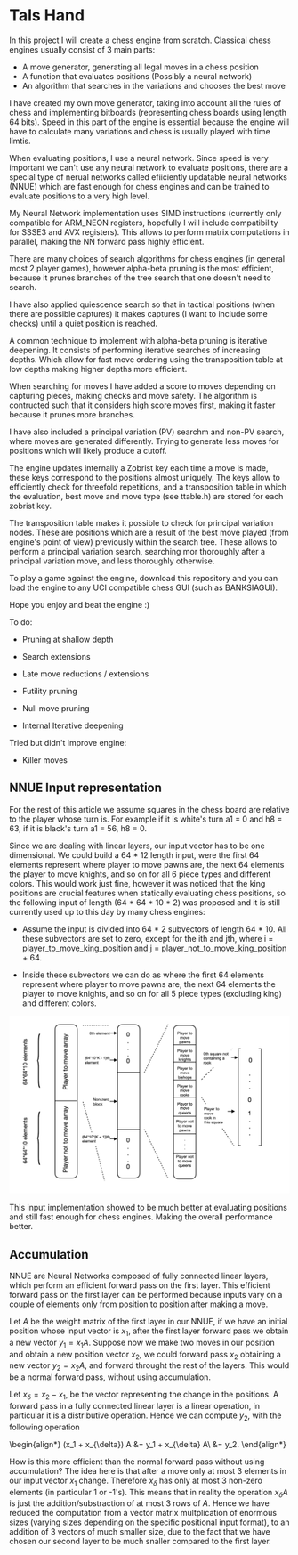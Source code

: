# Tals Hand

In this project I will create a chess engine from scratch. Classical chess engines usually consist of 3 main parts:

* A move generator, generating all legal moves in a chess position
* A function that evaluates positions (Possibly a neural network)
* An algorithm that searches in the variations and chooses the best move

I have created my own move generator, taking into account all the rules of chess and implementing bitboards (representing chess boards using length 64 bits). Speed in this part of the engine is essential because the engine will have to calculate many variations and chess is usually played with time limtis.

When evaluating positions, I use a neural network. Since speed is very important we can't use any neural network to evaluate positions, there are a special type of nerual networks called efiiciently updatable neural networks (NNUE) which are fast enough for chess engines and can be trained to evaluate positions to a very high level. 

My Neural Network implementation uses SIMD instructions (currently only compatible for ARM_NEON registers, hopefully I will include compatibility for SSSE3 and AVX registers). This allows to perform matrix computations in parallel, making the NN forward pass highly efficient.

There are many choices of search algorithms for chess engines (in general most 2 player games), however alpha-beta pruning is the most efficient, because it prunes branches of the tree search that one doesn't need to search. 

I have also applied quiescence search so that in tactical positions (when there are possible captures) it makes captures (I want to include some checks) until a quiet position is reached.

A common technique to implement with alpha-beta pruning is iterative deepening. It consists of performing iterative searches of increasing depths. Which allow for fast move ordering using the transposition table at low depths making higher depths more efficient.

When searching for moves I have added a score to moves depending on capturing pieces, making checks and move safety. The algorithm is contructed such that it considers high score moves first, making it faster because it prunes more branches. 

I have also included a principal variation (PV) searchm and non-PV search, where moves are generated differently. Trying to generate less moves for positions which will likely produce a cutoff.

The engine updates internally a Zobrist key each time a move is made, these keys correspond to the positions almost uniquely. The keys allow to efficiently check for threefold repetitions, and a transposition table in which the evaluation, best move and move type (see ttable.h) are stored for each zobrist key.

The transposition table makes it possible to check for principal variation nodes. These are positions which are a result of the best move played (from engine's point of view) previously within the search tree. These allows to perform a principal variation search, searching mor thoroughly after a principal variation move, and less thoroughly otherwise.

To play a game against the engine, download this repository and you can load the engine to any UCI compatible chess GUI (such as BANKSIAGUI).

Hope you enjoy and beat the engine :)


To do:
* Pruning at shallow depth 
* Search extensions
* Late move reductions / extensions

* Futility pruning
* Null move pruning
* Internal Iterative deepening

Tried but didn't improve engine:
* Killer moves


## NNUE Input representation

For the rest of this article we assume squares in the chess board are relative to the player whose turn is. For example if it is white's turn a1 = 0 and h8 = 63, if it is black's turn a1 = 56, h8 = 0.

Since we are dealing with linear layers, our input vector has to be one dimensional. We could build a 64 * 12 length input, were the first 64 elements represent where player to move pawns are, the next 64 elements the player to move knights, and so on for all 6 piece types and different colors. This would work just fine, however it was noticed that the king positions are crucial features when statically evaluating chess positions, so the following input of length (64 * 64 * 10 * 2) was proposed and it is still currently used up to this day by many chess engines:

* Assume the input is divided into 64 * 2 subvectors of length 64 * 10. All these subvectors are set to zero, except for the ith and jth, where i = player_to_move_king_position and j = player_not_to_move_king_position + 64. 

* Inside these subvectors we can do as where the first 64 elements represent where player to move pawns are, the next 64 elements the player to move knights, and so on for all 5 piece types (excluding king) and different colors.

![Alt text](images/nnue_input.png)

This input implementation showed to be much better at evaluating positions and still fast enough for chess engines. Making the overall performance better. 

## Accumulation

NNUE are Neural Networks composed of fully connected linear layers, which perform an efficient forward pass on the first layer. This efficient forward pass on the first layer can be performed because inputs vary on a couple of elements only from position to position after making a move. 

Let $A$ be the weight matrix of the first layer in our NNUE, if we have an initial position whose input vector is $x_1$, after the first layer forward pass we obtain a new vector $y_1 = x_1 A$. Suppose now we make two moves in our position and obtain a new position vector $x_2$, we could forward pass $x_2$ obtaining a new vector $y_2 = x_2 A$, and forward throught the rest of the layers. This would be a normal forward pass, without using accumulation. 

Let $x_{\delta} = x_2 - x_1$, be the vector representing the change in the positions. A forward pass in a fully connected linear layer is a linear operation, in particular it is a distributive operation. Hence we can compute $y_2$, with the following operation

\begin{align*}
(x_1 + x_{\delta}) A &= y_1 + x_{\delta} A\\
&= y_2.
\end{align*}

How is this more efficient than the normal forward pass without using accumulation? The idea here is that after a move only at most 3 elements in our input vector $x_1$ change. Therefore $x_{\delta}$ has only at most 3 non-zero elements (in particular 1 or -1's). This means that in reality the operation $x_{\delta} A$ is just the addition/substraction of at most 3 rows of $A$. Hence we have reduced the computation from a vector matrix multplication of enormous sizes (varying sizes depending on the specific positional input format), to an addition of 3 vectors of much smaller size, due to the fact that we have chosen our second layer to be much snaller compared to the first layer.
